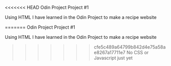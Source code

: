 <<<<<<< HEAD
Odin Project Project #1

Using HTML I have learned in the Odin Project to make a recipe website

=======
Odin Project Project #1

Using HTML I have learned in the Odin Project to make a recipe website

>>>>>>> cfe5c489a64799b842d4e75a58ae8267a17711e7
No CSS or Javascript just yet